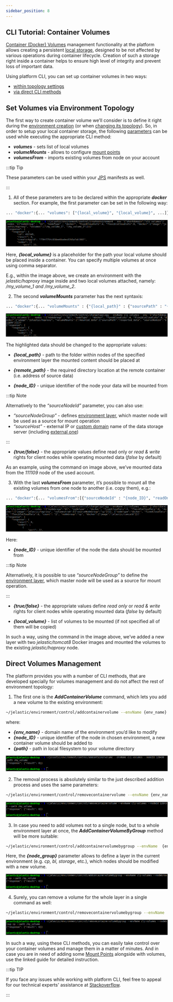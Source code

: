 ```yaml
---
sidebar_position: 8
---
```


## CLI Tutorial: Container Volumes

[Container (Docker) Volumes](/docs/Container/Container%20Configuration/Volumes) management functionality at the platform allows creating a persistent [local storage](/docs/Data%20Storage%20Container/Use%20Cases/Local%20Filesystem), designed to be not affected by various operations during container lifecycle. Creation of such a storage right inside a container helps to ensure high level of integrity and prevent loss of important data.

Using platform CLI, you can set up container volumes in two ways:

- [within topology settings](/docs/Deployment%20Tools/API%20&%20CLI/Platform%20CLI/Container%20Volumes#set-volumes-via-environment-topology)
- [via direct CLI methods](/docs/Deployment%20Tools/API%20&%20CLI/Platform%20CLI/Container%20Volumes#direct-volumes-management)

## Set Volumes via Environment Topology

The first way to create container volume we’ll consider is to define it right during the [environment creation](/docs/Deployment%20Tools/API%20&%20CLI/Platform%20CLI/Environment%20Creation) (or when [changing its topology](/docs/Deployment%20Tools/API%20&%20CLI/Platform%20CLI/Server%20Scaling)). So, in order to setup your local container storage, the following [parameters](/docs/Deployment%20Tools/API%20&%20CLI/CreateEnv%20Params#docker-based-environment-configurations) can be used while executing the appropriate CLI method:

- **_volumes_** - sets list of local volumes
- **_volumeMounts_** - allows to configure [mount points](/docs/Data%20Storage%20Container/Data%20Sharing/Mount%20Points)
- **_volumesFrom_** - imports existing volumes from node on your account

:::tip Tip

These parameters can be used within your [JPS](/docs/Deployment%20Tools/Cloud%20Scripting%20&%20JPS/JPS%20Overview) manifests as well.

:::

1. All of these parameters are to be declared within the appropriate **_docker_** section. For example, the first parameter can be set in the following way:

```bash
... "docker":{... "volumes": ["{local_volume}", "{local_volume}", ...]}
```

<div style={{
    display:'flex',
    justifyContent: 'center',
    margin: '0 0 1rem 0'
}}>

![Locale Dropdown](./img/ContainerVolumes/01-cli-volumes-parameter.png)

</div>

Here, **_{local_volume}_** is a placeholder for the path your local volume should be placed inside a container. You can specify multiple volumes at once using comma separator.

E.g., within the image above, we create an environment with the _jelastic/haproxy_ image inside and two local volumes attached, namely: _/my_volume_1 and /my_volume_2_.

2. The second **_volumeMounts_** parameter has the next syntaxis:

```bash
... "docker":{... "volumeMounts" : {"{local_path}" : {"sourcePath" : "{remote_path}", "sourceNodeId" : "{node_ID}", "readOnly" : {true/false}}, ...}}
```

<div style={{
    display:'flex',
    justifyContent: 'center',
    margin: '0 0 1rem 0'
}}>

![Locale Dropdown](./img/ContainerVolumes/02-cli-volumemounts-parameter.png)

</div>

The highlighted data should be changed to the appropriate values:

- **_{local_path}_** - path to the folder within nodes of the specified environment layer the mounted content should be placed at

- **_{remote_path}_** - the required directory location at the remote container (i.e. address of source data)

- **_{node_ID}_** - unique identifier of the node your data will be mounted from

:::tip Note

Alternatively to the _“sourceNodeId”_ parameter, you can also use:

- _“sourceNodeGroup”_ - defines [environment layer](/docs/Deployment%20Tools/API%20&%20CLI/CreateEnv%20Params#docker-based-environment-configurations), which master node will be used as a source for mount operation
- _“sourceHost”_ - external IP or [custom domain](/docs/ApplicationSetting/Domain%20Name%20Management/Custom%20Domain%20Name) name of the data storage server (including [external one](/docs/Data%20Storage%20Container/External%20NFS%20Server%20Configuration))

:::

- **_{true/false}_** - the appropriate values define read only or _read & write_ rights for client nodes while operating mounted data (_false_ by default)

As an example, using the command on image above, we’ve mounted data from the _111109_ node of the used account.

3. With the last **_volumesFrom_** parameter, it’s possible to mount all the existing volumes from one node to another (i.e. copy them), e.g.:

```bash
... "docker":{... "volumesFrom":[{"sourceNodeId" : "{node_ID}", "readOnly" : {true/false}, "volumes" : ["{local_volume}", "{local_volume}", ...]}]}
```

<div style={{
    display:'flex',
    justifyContent: 'center',
    margin: '0 0 1rem 0'
}}>

![Locale Dropdown](./img/ContainerVolumes/03-cli-volumesfrom-parameter.png)

</div>

Here:

- **_{node_ID}_** - unique identifier of the node the data should be mounted from

:::tip Note

Alternatively, it is possible to use _“sourceNodeGroup”_ to define the [environment layer](/docs/Deployment%20Tools/API%20&%20CLI/CreateEnv%20Params#docker-based-environment-configurations), which master node will be used as a source for mount operation.

:::

- **_{true/false}_** - the appropriate values define _read only_ or _read & write_ rights for client nodes while operating mounted data (_false_ by default)

- **_{local_volume}_** - list of volumes to be mounted (if not specified all of them will be copied)

In such a way, using the command in the image above, we’ve added a new layer with two _jelastic/tomcat8_ Docker images and mounted the volumes to the existing _jelastic/haproxy_ node.

## Direct Volumes Management

The platform provides you with a number of CLI methods, that are developed specially for volumes management and do not affect the rest of environment topology:

1. The first one is the **_AddContainerVolume_** command, which lets you add a new volume to the existing environment:

```bash
~/jelastic/environment/control/addcontainervolume --envName {env_name} --nodeId {node_ID} --path {path}
```

where:

- **_{env_name}_** - domain name of the environment you’d like to modify
- **_{node_ID}_** - unique identifier of the node in chosen environment, a new container volume should be added to
- **_{path}_** - path in local filesystem to your volume directory

<div style={{
    display:'flex',
    justifyContent: 'center',
    margin: '0 0 1rem 0'
}}>

![Locale Dropdown](./img/ContainerVolumes/04-cli-addcontainervolume-command.png)

</div>

2. The removal process is absolutely similar to the just described addition process and uses the same parameters:

```bash
~/jelastic/environment/control/removecontainervolume --envName {env_name} --nodeId {node_ID} --path {path}
```

<div style={{
    display:'flex',
    justifyContent: 'center',
    margin: '0 0 1rem 0'
}}>

![Locale Dropdown](./img/ContainerVolumes/05-cli-removecontainervolume-command.png)

</div>

3. In case you need to add volumes not to a single node, but to a whole environment layer at once, the **_AddContainerVolumeByGroup_** method will be more suitable:

```bash
~/jelastic/environment/control/addcontainervolumebygroup --envName  {env_name} --nodeGroup  {node_group} --path  {path}
```

Here, the **_{node_group}_** parameter allows to define a layer in the current environment (e.g. _cp, bl, storage_, etc.), which nodes should be modified with a new volume.

<div style={{
    display:'flex',
    justifyContent: 'center',
    margin: '0 0 1rem 0'
}}>

![Locale Dropdown](./img/ContainerVolumes/06-cli-addcontainervolumebygroup-command.png)

</div>

4. Surely, you can remove a volume for the whole layer in a single command as well:

```bash
~/jelastic/environment/control/removecontainervolumebygroup --envName  {env_name} --nodeGroup  {node_group} --path  {path}
```

<div style={{
    display:'flex',
    justifyContent: 'center',
    margin: '0 0 1rem 0'
}}>

![Locale Dropdown](./img/ContainerVolumes/07-cli-removecontainervolumebygroup-command.png)

</div>

In such a way, using these CLI methods, you can easily take control over your container volumes and manage them in a matter of minutes. And in case you are in need of adding some [Mount Points](/docs/Deployment%20Tools/API%20&%20CLI/Platform%20CLI/Mount%20Points) alongside with volumes, use the linked guide for detailed instruction.

:::tip TIP

If you face any issues while working with platform CLI, feel free to appeal for our technical experts' assistance at [Stackoverflow](https://stackoverflow.com/questions/tagged/jelastic).

:::
